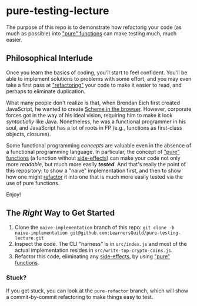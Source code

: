 # pure-testing-lecture

The purpose of this repo is to demonstrate how refactorig your code (as much as possible) into ["pure" functions][pure-function] can make testing much, much easier.

## Philosophical Interlude

Once you learn the basics of coding, you'll start to feel confident. You'll be able to implement solutions to problems with some effort, and you may even take a first pass at ["refactoring"][code-refactoring] your code to make it easier to read, and perhaps to eliminate duplication.

What many people don't realize is that, when Brendan Eich first created JavaScript, he wanted to create [Scheme in the browser][scheme-in-the-browser]. However, corporate forces got in the way of his ideal vision, requiring him to make it look _syntactially_ like Java. Nonetheless, he was a functional programmer in his soul, and JavaScript has a lot of roots in FP (e.g., functions as first-class objects, closures).

Some functional programming _concepts_ are valuable even in the absence of a functional programming language. In particular, the concept of ["pure" functions][pure-function] (a function without [side-effects][side-effect]) can make your code not only more _readable_, but much more easily **_tested_**. And that's really the point of this repository: to show a "naive" implementation first, and then to show how one might [refactor][code-refactoring] it into one that is much more easily tested via the use of pure functions.

Enjoy!

## The _Right_ Way to Get Started

1. Clone the `naive-implementation` branch of this repo: `git clone -b naive-implementation git@github.com:LearnersGuild/pure-testing-lecture.git`
2. Inspect the code. The CLI "harness" is in `src/index.js` and most of the actual implementation resides in `src/write-top-crypto-coins.js`.
3. Refactor this code, eliminating any [side-effects][side-effect], by using ["pure" functions][pure-function].

### Stuck?

If you get stuck, you can look at the `pure-refactor` branch, which will show a commit-by-commit refactoring to make things easy to test.

<!-- references -->

[pure-function]: https://en.wikipedia.org/wiki/Pure_function
[side-effect]: https://en.wikipedia.org/wiki/Side_effect_(computer_science)
[code-refactoring]: https://en.wikipedia.org/wiki/Code_refactoring
[functional-programming]: https://en.wikipedia.org/wiki/Functional_programming
[scheme-in-the-browser]: https://brendaneich.com/2008/04/popularity/